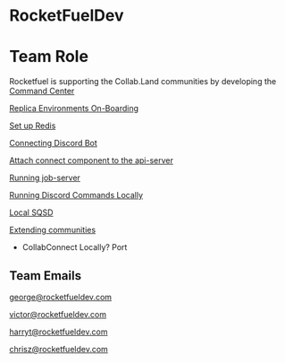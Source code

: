 # RocketFuelDev

# **Team Role**

Rocketfuel is supporting the Collab.Land communities by developing the [Command Center](https://cc.collab.land)

[Replica Environments On-Boarding](./replica-environments-onboarding.md)

[Set up Redis](./set-up-redis.md)

[Connecting Discord Bot](./connecting-discord-bot.md)

[Attach connect component to the api-server](./attach-connect-component.md)

[Running job-server](./running-job-server.md)

[Running Discord Commands Locally](./running-discord-commands-locally.md)

[Local SQSD](./local-sqsd.md)

[Extending communities](./extending-communities.md)

- CollabConnect Locally? Port

## Team Emails

[george@rocketfueldev.com](mailto:george@rocketfueldev.com)

[victor@rocketfueldev.com](mailto:victor@rocketfueldev.com)

[harryt@rocketfueldev.com](mailto:harryt@rocketfueldev.com)

[chrisz@rocketfueldev.com](mailto:chrisz@rocketfueldev.com)